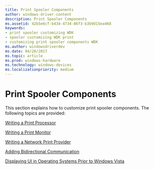 ```yaml
---
title: Print Spooler Components
author: windows-driver-content
description: Print Spooler Components
ms.assetid: 42b5e6cf-b434-4734-86f3-b3b9d15ea468
keywords:
- print spooler customizing WDK
- spooler customizing WDK print
- customizing print spooler components WDK
ms.author: windowsdriverdev
ms.date: 04/20/2017
ms.topic: article
ms.prod: windows-hardware
ms.technology: windows-devices
ms.localizationpriority: medium
---
```


# Print Spooler Components





This section explains how to customize print spooler components. The following topics are provided:

[Writing a Print Processor](writing-a-print-processor.md)

[Writing a Print Monitor](writing-a-print-monitor.md)

[Writing a Network Print Provider](writing-a-network-print-provider.md)

[Adding Bidirectional Communication](adding-bidirectional-communication.md)

[Displaying UI in Operating Systems Prior to Windows Vista](displaying-a-ui-in-operating-systems-prior-to-windows-vista.md)

 

 




